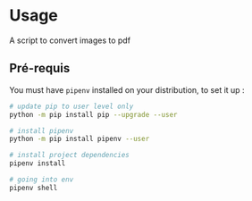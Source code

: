 # Usage

A script to convert images to pdf

## Pré-requis

You must have `pipenv` installed on your distribution, to set it up :
```bash
# update pip to user level only
python -m pip install pip --upgrade --user

# install pipenv
python -m pip install pipenv --user

# install project dependencies
pipenv install

# going into env
pipenv shell
```
